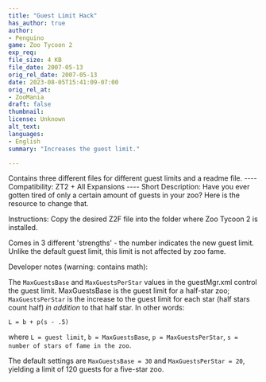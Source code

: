 ```yaml
---
title: "Guest Limit Hack"
has_author: true
author: 
- Penguino
game: Zoo Tycoon 2
exp_req:
file_size: 4 KB
file_date: 2007-05-13
orig_rel_date: 2007-05-13
date: 2023-08-05T15:41:09-07:00
orig_rel_at: 
- ZooMania
draft: false
thumbnail: 
license: Unknown
alt_text: 
languages:
- English
summary: "Increases the guest limit."

---
```


Contains three different files for different guest limits and a readme file. ----  Compatibility: ZT2 + All Expansions ---- Short Description:  Have you ever gotten tired of only a certain amount of guests in your zoo? Here is the resource to change that. 

Instructions: Copy the desired Z2F file into the folder where Zoo Tycoon 2 is installed.

Comes in 3 different 'strengths' - the number indicates the new guest limit. Unlike the default guest limit, this limit is not affected by zoo fame.

Developer notes (warning: contains math):

The `MaxGuestsBase` and `MaxGuestsPerStar` values in the guestMgr.xml control the guest limit. MaxGuestsBase is the guest limit for a half-star zoo; `MaxGuestsPerStar` is the increase to the guest limit for each star (half stars count half) *in addition* to that half star. In other words:

`L = b + p(s - .5)`

where `L = guest limit`, `b = MaxGuestsBase`, `p = MaxGuestsPerStar`, `s = number of stars of fame in the zoo`.

The default settings are `MaxGuestsBase = 30` and `MaxGuestsPerStar = 20`, yielding a limit of 120 guests for a five-star zoo.